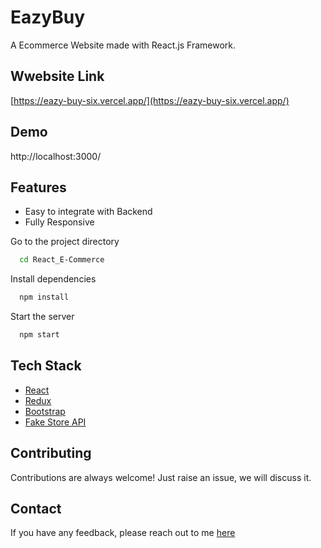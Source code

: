 # EazyBuy

A Ecommerce Website made with React.js Framework.

## Wwebsite Link

[https://eazy-buy-six.vercel.app/](https://eazy-buy-six.vercel.app/)

## Demo

http://localhost:3000/

## Features

- Easy to integrate with Backend
- Fully Responsive


Go to the project directory

```bash
  cd React_E-Commerce
```

Install dependencies

```bash
  npm install
```

Start the server

```bash
  npm start
```



## Tech Stack

* [React](https://reactjs.org/)
* [Redux](https://redux.js.org/)
* [Bootstrap](https://getbootstrap.com/)
* [Fake Store API](https://fakestoreapi.com/)

## Contributing

Contributions are always welcome!
Just raise an issue, we will discuss it.


## Contact

If you have any feedback, please reach out to me [here](https://github.com/vin10dan)


